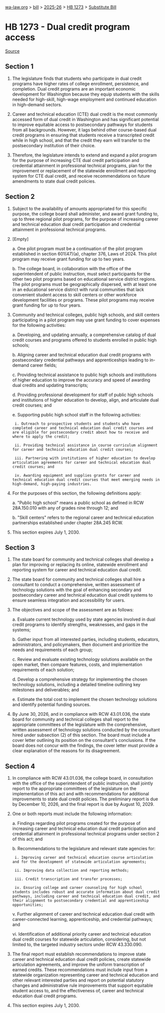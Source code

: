[wa-law.org](/) > [bill](/bill/) > [2025-26](/bill/2025-26/) > [HB 1273](/bill/2025-26/hb/1273/) > [Substitute Bill](/bill/2025-26/hb/1273/S/)

# HB 1273 - Dual credit program access

[Source](http://lawfilesext.leg.wa.gov/biennium/2025-26/Pdf/Bills/House%20Bills/1273-S.pdf)

## Section 1
1. The legislature finds that students who participate in dual credit programs have higher rates of college enrollment, persistence, and completion. Dual credit programs are an important economic development for Washington because they equip students with the skills needed for high-skill, high-wage employment and continued education in high-demand sectors.

2. Career and technical education (CTE) dual credit is the most commonly accessed form of dual credit in Washington and has significant potential to improve equitable access to postsecondary pathways for students from all backgrounds. However, it lags behind other course-based dual credit programs in ensuring that students receive a transcripted credit while in high school, and that the credit they earn will transfer to the postsecondary institution of their choice.

3. Therefore, the legislature intends to extend and expand a pilot program for the purpose of increasing CTE dual credit participation and credential attainment in professional technical programs, plan for the improvement or replacement of the statewide enrollment and reporting system for CTE dual credit, and receive recommendations on future amendments to state dual credit policies.

## Section 2
1. Subject to the availability of amounts appropriated for this specific purpose, the college board shall administer, and award grant funding to, up to three regional pilot programs, for the purpose of increasing career and technical education dual credit participation and credential attainment in professional technical programs.

2. [Empty]

    a. One pilot program must be a continuation of the pilot program established in section 601(47)(a), chapter 376, Laws of 2024. This pilot program may receive grant funding for up to two years.

    b. The college board, in collaboration with the office of the superintendent of public instruction, must select participants for the other two pilot programs based on educational service district regions. The pilot programs must be geographically dispersed, with at least one in an educational service district with rural communities that lack convenient student access to skill centers or other workforce development facilities or programs. These pilot programs may receive grant funding for up to four years.

3. Community and technical colleges, public high schools, and skill centers participating in a pilot program may use grant funding to cover expenses for the following activities:

    a. Developing, and updating annually, a comprehensive catalog of dual credit courses and programs offered to students enrolled in public high schools;

    b. Aligning career and technical education dual credit programs with postsecondary credential pathways and apprenticeships leading to in-demand career fields;

    c. Providing technical assistance to public high schools and institutions of higher education to improve the accuracy and speed of awarding dual credits and updating transcripts;

    d. Providing professional development for staff of public high schools and institutions of higher education to develop, align, and articulate dual credit courses; and

    e. Supporting public high school staff in the following activities:

        i. Outreach to prospective students and students who have completed career and technical education dual credit courses and are eligible for postsecondary credit about how to receive and where to apply the credit;

        ii. Providing technical assistance in course curriculum alignment for career and technical education dual credit courses;

        iii. Partnering with institutions of higher education to develop articulation agreements for career and technical education dual credit courses; and

        iv. Awarding equipment and supplies grants for career and technical education dual credit courses that meet emerging needs in high-demand, high-paying industries.

4. For the purposes of this section, the following definitions apply:

    a. "Public high school" means a public school as defined in RCW 28A.150.010 with any of grades nine through 12; and

    b. "Skill centers" refers to the regional career and technical education partnerships established under chapter 28A.245 RCW.

5. This section expires July 1, 2030.

## Section 3
1. The state board for community and technical colleges shall develop a plan for improving or replacing its online, statewide enrollment and reporting system for career and technical education dual credit.

2. The state board for community and technical colleges shall hire a consultant to conduct a comprehensive, written assessment of technology solutions with the goal of enhancing secondary and postsecondary career and technical education dual credit systems to ensure seamless integration and accessibility for users.

3. The objectives and scope of the assessment are as follows:

    a. Evaluate current technology used by state agencies involved in dual credit programs to identify strengths, weaknesses, and gaps in the systems;

    b. Gather input from all interested parties, including students, educators, administrators, and policymakers, then document and prioritize the needs and requirements of each group;

    c. Review and evaluate existing technology solutions available on the open market, then compare features, costs, and implementation requirements of each solution;

    d. Develop a comprehensive strategy for implementing the chosen technology solutions, including a detailed timeline outlining key milestones and deliverables; and

    e. Estimate the total cost to implement the chosen technology solutions and identify potential funding sources.

4. By June 30, 2026, and in compliance with RCW 43.01.036, the state board for community and technical colleges shall report to the appropriate committees of the legislature with the comprehensive, written assessment of technology solutions conducted by the consultant hired under subsection (2) of this section. The board must include a cover letter outlining its position on the consultant's conclusions. If the board does not concur with the findings, the cover letter must provide a clear explanation of the reasons for its disagreement.

## Section 4
1. In compliance with RCW 43.01.036, the college board, in consultation with the office of the superintendent of public instruction, shall jointly report to the appropriate committees of the legislature on the implementation of this act and with recommendations for additional improvements to state dual credit policies. The preliminary report is due by December 10, 2026, and the final report is due by August 10, 2029.

2. One or both reports must include the following information:

    a. Findings regarding pilot programs created for the purpose of increasing career and technical education dual credit participation and credential attainment in professional technical programs under section 2 of this act; and

    b. Recommendations to the legislature and relevant state agencies for:

        i. Improving career and technical education course articulation and for the development of statewide articulation agreements;

        ii. Improving data collection and reporting methods;

        iii. Credit transcription and transfer processes;

        iv. Ensuring college and career counseling for high school students includes robust and accurate information about dual credit pathways, including career and technical education dual credit, and their alignment to postsecondary credential and apprenticeship opportunities;

    v. Further alignment of career and technical education dual credit with career-connected learning, apprenticeship, and credential pathways; and

    vi. Identification of additional priority career and technical education dual credit courses for statewide articulation, considering, but not limited to, the targeted industry sectors under RCW 43.330.090.

3. The final report must establish recommendations to improve state career and technical education dual credit policies, create statewide articulation agreements, and improve the uniform transcription of earned credits. These recommendations must include input from a statewide organization representing career and technical education and other relevant interested parties and report on potential statutory changes and administrative rule improvements that support equitable student access to, and the effectiveness of, career and technical education dual credit programs.

4. This section expires July 1, 2030.
